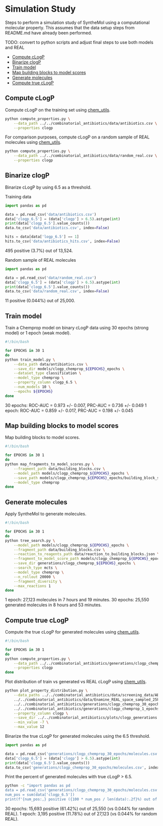 # Simulation Study

Steps to perform a simulation study of SyntheMol using a computational molecular property. This assumes that the data setup steps from README.md have already been performed.

TODO: convert to python scripts and adjust final steps to use both models and REAL

- [Compute cLogP](#compute-clogp)
- [Binarize clogP](#binarize-clogp)
- [Train model](#train-model)
- [Map building blocks to model scores](#map-building-blocks-to-model-scores)
- [Generate molecules](#generate-molecules)
- [Compute true cLogP](#compute-true-clogp)


## Compute cLogP

Compute cLogP on the training set using [chem_utils](https://github.com/swansonk14/chem_utils).
```bash
python compute_properties.py \
    --data_path ../../combinatorial_antibiotics/data/antibiotics.csv \
    --properties clogp
```

For comparison purposes, compute cLogP on a random sample of REAL molecules using [chem_utils](https://github.com/swansonk14/chem_utils).
```bash
python compute_properties.py \
    --data_path ../../combinatorial_antibiotics/data/random_real.csv \
    --properties clogp
```


## Binarize clogP

Binarize cLogP by using 6.5 as a threshold.

Training data
```python
import pandas as pd

data = pd.read_csv('data/antibiotics.csv')
data['clogp_6.5'] = (data['clogp'] > 6.5).astype(int)
print(data['clogp_6.5'].value_counts())
data.to_csv('data/antibiotics.csv', index=False)

hits = data[data['logp_6.5'] == 1]
hits.to_csv('data/antibiotics_hits.csv', index=False)
```

495 positive (3.7%) out of 13,524.

Random sample of REAL molecules
```python
import pandas as pd

data = pd.read_csv('data/random_real.csv')
data['clogp_6.5'] = (data['clogp'] > 6.5).astype(int)
print(data['clogp_6.5'].value_counts())
data.to_csv('data/random_real.csv', index=False)
```

11 positive (0.044%) out of 25,000.


## Train model

Train a Chemprop model on binary cLogP data using 30 epochs (strong model) or 1 epoch (weak model).
```bash
#!/bin/bash

for EPOCHS in 30 1
do
python train_model.py \
    --data_path data/antibiotics.csv \
    --save_dir models/clogp_chemprop_${EPOCHS}_epochs \
    --dataset_type classification \
    --model_type chemprop \
    --property_column clogp_6.5 \
    --num_models 10 \
    --epochs ${EPOCHS}
done
```

30 epochs: ROC-AUC = 0.973 +/- 0.007, PRC-AUC = 0.736 +/- 0.049
1 epoch: ROC-AUC = 0.859 +/- 0.017, PRC-AUC = 0.198 +/- 0.045


## Map building blocks to model scores

Map building blocks to model scores.
```bash
#!/bin/bash

for EPOCHS in 30 1
do
python map_fragments_to_model_scores.py \
    --fragment_path data/building_blocks.csv \
    --model_path models/clogp_chemprop_${EPOCHS}_epochs \
    --save_path models/clogp_chemprop_${EPOCHS}_epochs/building_block_scores.json \
    --model_type chemprop
done
```


## Generate molecules

Apply SyntheMol to generate molecules.
```bash
#!/bin/bash

for EPOCHS in 30 1
do
python tree_search.py \
    --model_path models/clogp_chemprop_${EPOCHS}_epochs \
    --fragment_path data/building_blocks.csv \
    --reaction_to_reagents_path data/reaction_to_building_blocks.json \
    --fragment_to_model_score_path models/clogp_chemprop_${EPOCHS}_epochs/building_block_scores.json \
    --save_dir generations/clogp_chemprop_${EPOCHS}_epochs \
    --search_type mcts \
    --model_type chemprop \
    --n_rollout 20000 \
    --fragment_diversity \
    --max_reactions 1
done
```

1 epoch: 27,123 molecules in 7 hours and 19 minutes.
30 epochs: 25,550 generated molecules in 8 hours and 53 minutes.


## Compute true cLogP

Compute the true cLogP for generated molecules using [chem_utils](https://github.com/swansonk14/chem_utils).
```bash
#!/bin/bash

for EPOCHS in 30 1
do
python compute_properties.py \
    --data_path ../../combinatorial_antibiotics/generations/clogp_chemprop_${EPOCHS}_epochs/molecules.csv \
    --properties clogp
done
```

Plot distribution of train vs generated vs REAL cLogP using [chem_utils](https://github.com/swansonk14/chem_utils).
```bash
python plot_property_distribution.py \
    --data_paths ../../combinatorial_antibiotics/data/screening_data/AB_combined_with_properties.csv \
    ../../combinatorial_antibiotics/data/Enamine_REAL_space_sampled_25k_with_properties.csv \
    ../../combinatorial_antibiotics/generations/clogp_chemprop_30_epochs/molecules.csv \
    ../../combinatorial_antibiotics/generations/clogp_chemprop_1_epochs/molecules.csv \
    --property_column clogp \
    --save_dir ../../combinatorial_antibiotics/plots/clogp_generations \
    --min_value -7 \
    --max_value 12
```

Binarize the true cLogP for generated molecules using the 6.5 threshold.
```python
import pandas as pd

data = pd.read_csv('generations/clogp_chemprop_30_epochs/molecules.csv')
data['clogp_6.5'] = (data['clogp'] > 6.5).astype(int)
print(data['clogp_6.5'].value_counts())
data.to_csv('generations/clogp_chemprop_30_epochs/molecules.csv', index=False)
```

Print the percent of generated molecules with true cLogP > 6.5.
```bash
python -c "import pandas as pd
data = pd.read_csv('generations/clogp_chemprop_30_epochs/molecules.csv')
num_pos = sum(data['clogp_6.5'])
print(f'{num_pos:,} positive ({100 * num_pos / len(data):.2f}%) out of {len(data):,}')"
```

30 epochs: 15,693 positive (61.42%) out of 25,550 (vs 0.044% for random REAL).
1 epoch: 3,195 positive (11.78%) out of 27,123 (vs 0.044% for random REAL).

